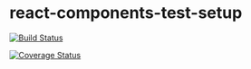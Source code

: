 # react-components-test-setup

[![Build Status](https://travis-ci.org/evgimov/react-components-test-setup.svg?branch=master)](https://travis-ci.org/evgimov/react-components-test-setup)

[![Coverage Status](https://coveralls.io/repos/github/evgimov/react-components-test-setup/badge.svg?branch=master)](https://coveralls.io/github/evgimov/react-components-test-setup?branch=master)
